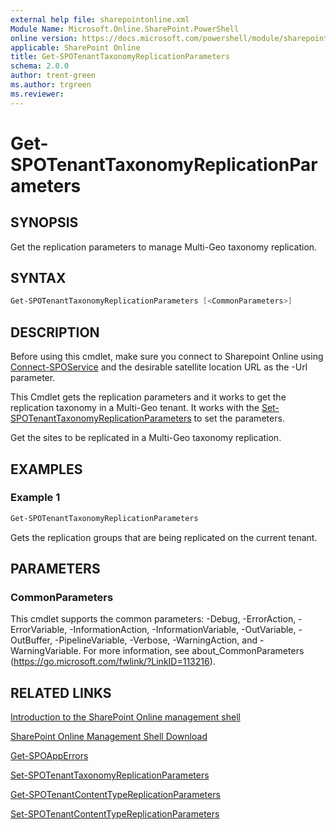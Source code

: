 ```yaml
---
external help file: sharepointonline.xml
Module Name: Microsoft.Online.SharePoint.PowerShell
online version: https://docs.microsoft.com/powershell/module/sharepoint-online/get-spotenanttaxonomyreplicationparameters
applicable: SharePoint Online
title: Get-SPOTenantTaxonomyReplicationParameters
schema: 2.0.0
author: trent-green
ms.author: trgreen
ms.reviewer:
---
```


# Get-SPOTenantTaxonomyReplicationParameters

## SYNOPSIS

Get the replication parameters to manage Multi-Geo taxonomy replication.

## SYNTAX

```powershell
Get-SPOTenantTaxonomyReplicationParameters [<CommonParameters>]
```

## DESCRIPTION
Before using this cmdlet, make sure you connect to Sharepoint Online using [Connect-SPOService](Connect-SPOService.md) and the desirable satellite location URL as the -Url parameter.

This Cmdlet gets the replication parameters and it works to get the replication taxonomy in a Multi-Geo tenant.
It works with the [Set-SPOTenantTaxonomyReplicationParameters](Set-SPOTenantTaxonomyReplicationParameters.md) to set the parameters.

Get the sites to be replicated in a Multi-Geo taxonomy replication.

## EXAMPLES

### Example 1
```powershell
Get-SPOTenantTaxonomyReplicationParameters
```

Gets the replication groups that are being replicated on the current tenant.

## PARAMETERS

### CommonParameters
This cmdlet supports the common parameters: -Debug, -ErrorAction, -ErrorVariable, -InformationAction, -InformationVariable, -OutVariable, -OutBuffer, -PipelineVariable, -Verbose, -WarningAction, and -WarningVariable. For more information, see about_CommonParameters (https://go.microsoft.com/fwlink/?LinkID=113216).


## RELATED LINKS

[Introduction to the SharePoint Online management shell](https://support.office.com/en-us/article/introduction-to-the-sharepoint-online-management-shell-c16941c3-19b4-4710-8056-34c034493429)

[SharePoint Online Management Shell Download](https://www.microsoft.com/en-US/download/details.aspx?id=35588)

[Get-SPOAppErrors](Get-SPOAppErrors.md)

[Set-SPOTenantTaxonomyReplicationParameters](Set-SPOTenantTaxonomyReplicationParameters.md)

[Get-SPOTenantContentTypeReplicationParameters](Get-SPOTenantContentTypeReplicationParameters.md)

[Set-SPOTenantContentTypeReplicationParameters](Set-SPOTenantContentTypeReplicationParameters.md)
